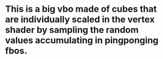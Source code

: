 # This is a big vbo made of cubes that are individually scaled in the vertex shader by sampling the random values accumulating in pingponging fbos.

